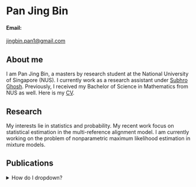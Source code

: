 # Pan Jing Bin

#### Email:
jingbin.pan1@gmail.com

## About me
I am Pan Jing Bin, a masters by research student at the National University of Singapore (NUS). I currently work as a research assistant under [Subhro Ghosh](https://subhro-ghosh.github.io/). Previously, I received my Bachelor of Science in Mathematics from NUS as well. Here is my [CV](/CV.pdf).

## Research

My interests lie in statistics and probability. My recent work focus on statistical estimation in the multi-reference alignment model. I am currently working on the problem of nonparametric maximum likelihood estimation in mixture models.

## Publications
<details>
<summary>How do I dropdown?</summary>
<br>
This is how you dropdown.
</details>
